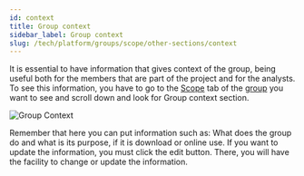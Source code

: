 ```yaml
---
id: context
title: Group context
sidebar_label: Group context
slug: /tech/platform/groups/scope/other-sections/context
---
```


It is essential to have information
that gives context of the group,
being useful both for the members
that are part of the project
and for the analysts.
To see this information,
you have to go to the [Scope](/tech/platform/groups/scope) tab
of the [group](/tech/platform/groups/introduction)
you want to see and
scroll down and look for Group
context section.

![Group Context](https://res.cloudinary.com/fluid-attacks/image/upload/v1658785460/docs/web/groups/context/group_context.png)

Remember that here you can put
information such as: What does the
group do and what is its purpose,
if it is download or online use.
If you want to update the information,
you must click the edit button.
There,
you will have the facility to
change or update the information.
